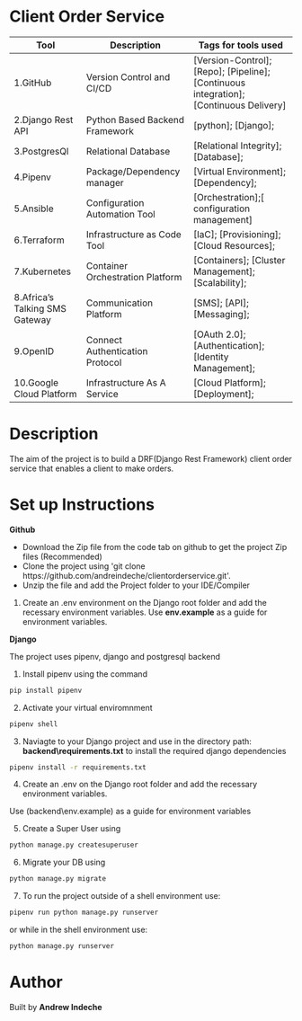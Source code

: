 # Client Order Service

|Tool                | Description                    | Tags for tools used                                                                                               |
| ------------------- | ------------------------------ | ---------------------------------------------------------------------------------------------------- |
| 1.GitHub| Version Control and CI/CD| [Version-Control]; [Repo]; [Pipeline]; [Continuous integration];[Continuous Delivery]|
| 2.Django Rest API |  Python Based Backend Framework| [python]; [Django];|
| 3.PostgresQl | Relational Database| [Relational Integrity]; [Database];|
| 4.Pipenv | Package/Dependency manager| [Virtual Environment];[Dependency];|
| 5.Ansible |Configuration Automation Tool | [Orchestration];[ configuration management]|
| 6.Terraform | Infrastructure as Code Tool | [IaC]; [Provisioning]; [Cloud Resources];|
| 7.Kubernetes |	Container Orchestration Platform | [Containers]; [Cluster Management]; [Scalability];|
| 8.Africa’s Talking SMS Gateway |	Communication Platform | [SMS]; [API]; [Messaging];|
| 9.OpenID | Connect	Authentication Protocol | [OAuth 2.0]; [Authentication]; [Identity Management];|
| 10.Google Cloud Platform | Infrastructure As A Service | [Cloud Platform]; [Deployment];|

## <h1> Description</h1>
The aim of the project is to build a DRF(Django Rest Framework) client order service that enables a client to make orders.

## <h1> Set up Instructions</h1>
<p><b>Github</b></p>
<ul>
<li> Download the Zip file from the code tab on github to get the project Zip files (Recommended)</li>
<li> Clone the project using 'git clone https://github.com/andreindeche/clientorderservice.git'.</li>
<li> Unzip the file and add the Project folder to your IDE/Compiler</li>
</ul>

1. Create an .env environment on the Django root folder and add the recessary environment variables. 
Use <b>env.example</b> as a guide for environment variables.

<p><b>Django</b></p>
<p>The project uses pipenv, django and postgresql backend</p>

1. Install pipenv using the command 

```bash
pip install pipenv
```

2. Activate your virtual enviromnment

```bash
pipenv shell 
```

3. Naviagte to your Django project and use  in  the directory path: <b>backend\requirements.txt</b> to install the required django dependencies 

```bash
pipenv install -r requirements.txt
```

4. Create an .env on the Django root folder and add the recessary environment variables. 

Use (backend\env.example) as a guide for environment variables </li>

5. Create a Super User using 

```bash
python manage.py createsuperuser
```

6. Migrate your DB using 

```bash
python manage.py migrate
```

7. To run the project outside of a shell environment use: 

```bash
pipenv run python manage.py runserver
```

 or while in the shell environment use:

```bash
python manage.py runserver
```

## <h1> Author </h1>
Built by <b>Andrew Indeche</b>